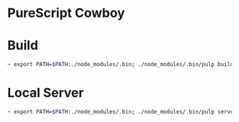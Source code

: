 # PureScript Cowboy

# Build
```bash
~ export PATH=$PATH:./node_modules/.bin; ./node_modules/.bin/pulp build
```

# Local Server
```bash
~ export PATH=$PATH:./node_modules/.bin; ./node_modules/.bin/pulp server
```
